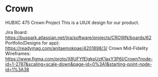 # Crown
HUBXC 475 Crown Project
This is a UIUX design for our product.

Jira Board: https://buspark.atlassian.net/jira/software/projects/CROWN/boards/62
Portfolio(Designs for app): https://readymag.com/anitaemokpae/4201898/3/
Crown Mid-Fidelity Wireframes: https://www.figma.com/proto/X8UFYfEIgkpUzK1axY3P6I/Crown?node-id=1-2787&scaling=scale-down&page-id=0%3A1&starting-point-node-id=1%3A38

